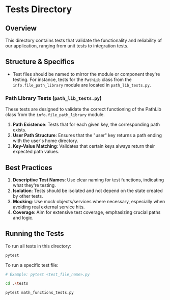 # Tests Directory

## Overview

This directory contains tests that validate the functionality and reliability of our application, ranging from unit tests to integration tests.

## Structure & Specifics

- Test files should be named to mirror the module or component they're testing. For instance, tests for the `PathLib` class from the `info.file_path_library` module are located in `path_lib_tests.py`.

### Path Library Tests (`path_lib_tests.py`)

These tests are designed to validate the correct functioning of the PathLib class from the `info.file_path_library` module.

1. **Path Existence**: Tests that for each given key, the corresponding path exists.
2. **User Path Structure**: Ensures that the "user" key returns a path ending with the user's home directory.
3. **Key-Value Matching**: Validates that certain keys always return their expected path values.

## Best Practices

1. **Descriptive Test Names**: Use clear naming for test functions, indicating what they're testing.
2. **Isolation**: Tests should be isolated and not depend on the state created by other tests.
3. **Mocking**: Use mock objects/services where necessary, especially when avoiding real external service hits.
4. **Coverage**: Aim for extensive test coverage, emphasizing crucial paths and logic.

## Running the Tests

To run all tests in this directory:

```bash
pytest
```
To run a specific test file:

```bash
# Example: pytest <test_file_name>.py

cd .\tests

pytest math_functions_tests.py
```